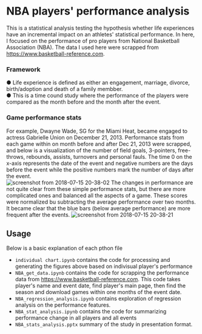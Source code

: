 # NBA players' performance analysis
This is a statistical analysis testing the hypothesis whether life experiences have an incremental impact on an athletes' statistical performance. In here, I focused on the performance of pro players from National Basketball Association (NBA). The data I used here were scrapped from https://www.basketball-reference.com.
<br>
### Framework
● Life experience is defined as either an engagement, marriage, divorce, birth/adoption and death of a family membber. <br>
● This is a time cound study where the performance of the players were compared as the month before and the month after the event. 

### Game performance stats
For example, Dwayne Wade, SG for the Miami Heat, became engaged to actress Gabrielle Union on December 21, 2013. Performance stats from each game within on month before and after Dec 21, 2013 were scrapped, and below is a visualization of the number of field goals, 3-pointers, free-throws, rebounds, assists, turnovers and personal fauls. The time 0 on the x-axis represents the date of the event and negative numbers are the days before the event while the positive numbers mark the number of days after the event. <br>
![screenshot from 2018-07-15 20-38-02](https://user-images.githubusercontent.com/30357662/42740018-2547f872-886f-11e8-8f0a-28c58bfdb246.png)
The changes in performance are not quite clear from these simple performance stats, but there are more complicated ones and balanced all the aspects of a game. These scores were normalized bu subtracting the average performance over two months. It became clear that the blue bars (below average performance) are more frequent after the events. 
![screenshot from 2018-07-15 20-38-21](https://user-images.githubusercontent.com/30357662/42740135-d1e5a42a-8870-11e8-820c-ec29a2585dce.png)

## Usage
Below is a basic explanation of each pthon file
- ```individual chart.ipynb```	contains the code for processing and generating the figures above based on indivisual player's performance
- ```NBA_get_data.ipynb```	contains the code for scrapping the performance data from https://www.basketball-reference.com. This code takes player's name and event date, find player's main page, then find the season and download games within one months of the event date.
- ```NBA_regression_analysis.ipynb```	contains exploration of regression analysis on the performance features. 
- ```NBA_stat_analysis.ipynb```	contains the code for summarizing performance change in all players and all events
- ```NBA_stats_analysis.pptx``` summary of the study in presentation format.
